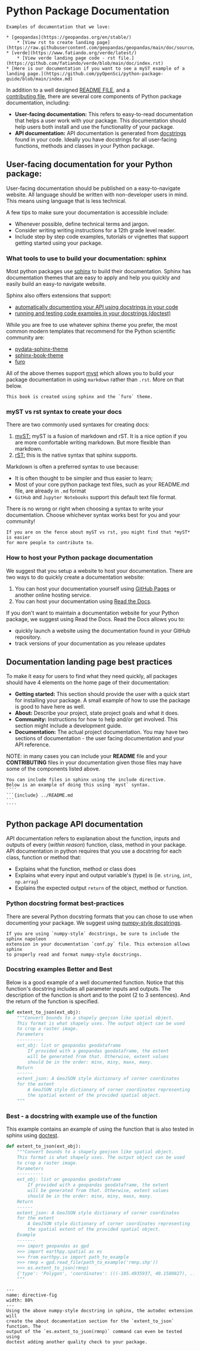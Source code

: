 # Python Package Documentation


```{note}
Examples of documentation that we love:

* [geopandas](https://geopandas.org/en/stable/)
    * [View rst to create landing page](https://raw.githubusercontent.com/geopandas/geopandas/main/doc/source/index.rst)
* [verde](https://www.fatiando.org/verde/latest/)
    * [View verde landing page code - rst file.](https://github.com/fatiando/verde/blob/main/doc/index.rst)
* [Here is our documentation if you want to see a myST example of a landing page.](https://github.com/pyOpenSci/python-package-guide/blob/main/index.md)
```

In addition to a well designed [README FILE](readme-file-best-practices), and a  
[contributing file](contributing-file), 
there are several core components of Python package documentation, 
including:

* **User-facing documentation:** This refers to easy-to-read documentation that helps a user work with your package. This documentation should help users both install and use the functionality of your package.  
* **API  documentation:** API documentation is generated from [docstrings](https://pandas.pydata.org/docs/development/contributing_docstring.html) found in your code. Ideally you have docstrings for all user-facing functions, methods and classes in your Python package.  

## User-facing documentation for your Python package: 

User-facing documentation should be published on a easy-to-navigate website. All language should be written with non-developer users in mind. This means 
using language that is less technical.

A few tips to make sure your documentation is accessible include: 

* Whenever possible, define technical terms and jargon.
* Consider writing writing instructions for a 12th grade level reader. 
* Include step by step code examples, tutorials or vignettes that support getting started using your package.

### What tools to use to build your documentation: sphinx

Most python packages use [sphinx](https://www.sphinx-doc.org/) to build their documentation. 
Sphinx has documentation themes that are easy to apply and help you quickly and easily build an easy-to navigate website.

Sphinx also offers extensions that support:

* [automatically documenting your API using docstrings in your code](https://www.sphinx-doc.org/en/master/usage/extensions/autodoc.html)
* [running and testing code examples in your docstrings (doctest)](https://www.sphinx-doc.org/en/master/usage/extensions/doctest.html)

While you are free to use whatever sphinx theme you prefer,
the most common modern templates that recommend for the Python scientific 
community are:  

* [pydata-sphinx-theme](https://pydata-sphinx-theme.readthedocs.io/) 
* [sphinx-book-theme](https://sphinx-book-theme.readthedocs.io/)
* [furo](https://pradyunsg.me/furo/quickstart/)

All of the above themes support [myst](https://myst-parser.readthedocs.io/) 
which allows you to build your package documentation in using `markdown` 
rather than `.rst`. More on that below.

```{tip}
This book is created using sphinx and the `furo` theme.
```

### myST vs rst syntax to create your docs 
There are two commonly used syntaxes for creating docs:

1. [myST:](https://myst-parser.readthedocs.io/en/latest/intro.html) myST is a fusion of markdown and rST. It is a nice option if you are more comfortable writing markdown. But more flexible than markdown. 
2. [rST:](https://www.sphinx-doc.org/en/master/usage/restructuredtext/basics.html) this is the native syntax that sphinx supports. 

Markdown is often a preferred syntax to use because:

* It is often thought to be simpler and thus easier to learn;
* Most of your core python package text files, such as your README.md file, are already in `.md` format
* `GitHub` and `Jupyter Notebooks` support this default text file format.

There is no wrong or right when choosing a syntax to write your documentation. 
Choose whichever syntax works best for you and your community! 

```{tip}
If you are on the fence about myST vs rst, you might find that *myST* is easier 
for more people to contribute to.  
```

### How to host your Python package documentation

We suggest that you setup a website to host your documentation. There are two 
ways to do quickly create a documentation website:

1. You can host your documentation yourself using [GitHub Pages](https://pages.github.com/) or another online hosting service. 
2. You can host your documentation using [Read the Docs](https://readthedocs.org/).

If you don't want to maintain a documentation website for your Python package, 
we suggest using Read the Docs. Read the Docs allows you to:

* quickly launch a website using the documentation found in your GitHub repository.  
* track versions of your documentation as you release updates



## Documentation landing page best practices 

To make it easy for users to find what they need quickly, all packages should 
have 4 elements on the home page of their documentation:

* **Getting started:** This section should provide the user with a quick start for installing your package. A small example of how to use the package is good to have here as well. 
* **About:** Describe your project, state project goals and what it does. 
* **Community:** Instructions for how to help and/or get involved. This section might include a development guide. 
* **Documentation:** The actual project documentation. You may have two sections of documentation - the user facing documentation and your API reference. 

NOTE: in many cases you can include your **README** file and your **CONTRIBUTING** files 
in your documentation given those files may have some of the components listed above.

`````{tip}
You can include files in sphinx using the include directive.
Below is an example of doing this using `myst` syntax. 
````
```{include} ../README.md
```
````
`````

## Python package API documentation 

API documentation refers to explanation about the function, inputs and outputs 
of every (*within reason*) function, class, method in your package. API documentation
in python requires that you use a docstring for each class, function or method that:

* Explains what the function, method or class does 
* Explains what every input and output variable's (type) is (ie. `string`, `int`, `np.array`)
* Explains the expected output `return` of the object, method or function.

### Python docstring format best-practices 

There are several Python docstring formats that you can chose to use when documenting 
your package. We suggest using [numpy-style docstrings](https://numpydoc.readthedocs.io/en/latest/format.html#docstring-standard).

```{tip}
If you are using `numpy-style` docstrings, be sure to include the sphinx napoleon 
extension in your documentation `conf.py` file. This extension allows sphinx 
to properly read and format numpy-style docstrings. 
```

### Docstring examples Better and Best 

Below is a good example of a well documented function. Notice that this function's 
docstring includes all parameter inputs and outputs. The description of the function 
is short and to the point (2 to 3 sentences). And the return of the function is 
specified. 

```Python
def extent_to_json(ext_obj):
    """Convert bounds to a shapely geojson like spatial object.
    This format is what shapely uses. The output object can be used
    to crop a raster image.
    Parameters
    ----------
    ext_obj: list or geopandas geodataframe
        If provided with a geopandas geodataframe, the extent
        will be generated from that. Otherwise, extent values
        should be in the order: minx, miny, maxx, maxy.
    Return
    ------
    extent_json: A GeoJSON style dictionary of corner coordinates
    for the extent
        A GeoJSON style dictionary of corner coordinates representing
        the spatial extent of the provided spatial object.
    """
```

### Best - a docstring with example use of the function

This example contains an example of using the function that is also tested in 
sphinx using [doctest](https://docs.python.org/3/library/doctest.html).

```Python
def extent_to_json(ext_obj):
    """Convert bounds to a shapely geojson like spatial object.
    This format is what shapely uses. The output object can be used
    to crop a raster image.
    Parameters
    ----------
    ext_obj: list or geopandas geodataframe
        If provided with a geopandas geodataframe, the extent
        will be generated from that. Otherwise, extent values
        should be in the order: minx, miny, maxx, maxy.
    Return
    ------
    extent_json: A GeoJSON style dictionary of corner coordinates
    for the extent
        A GeoJSON style dictionary of corner coordinates representing
        the spatial extent of the provided spatial object.
    Example
    -------
    >>> import geopandas as gpd
    >>> import earthpy.spatial as es
    >>> from earthpy.io import path_to_example
    >>> rmnp = gpd.read_file(path_to_example('rmnp.shp'))
    >>> es.extent_to_json(rmnp)
    {'type': 'Polygon', 'coordinates': (((-105.4935937, 40.1580827), ...),)}
    """

```

```{figure} ../images/sphinx-rendering-extent-to-json-earthpy.png
---
name: directive-fig
width: 80%
---
Using the above numpy-style docstring in sphinx, the autodoc extension will 
create the about documentation section for the `extent_to_json` function. The 
output of the `es.extent_to_json(rmnp)` command can even be tested using 
doctest adding another quality check to your package. 
```



